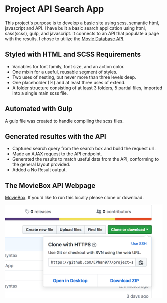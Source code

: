 # Project API Search App

This project's purpose is to develop a basic site using scss, semantic html, javascript and API. I have built a basic search application using html, sass(scss), gulp, and javascript. It connects to an API that populate a page with the results. I chose to utilize the [Movie Database API](https://developers.themoviedb.org/3/getting-started/introduction).

## Styled with HTML and SCSS Requirements

* Variables for font family, font size, and an action color.
* One mixin for a useful, reusable segment of styles.
* Two uses of nesting, but never more than three levels deep.
* One placeholder (%) and at least three uses of extend.
* A folder structure consisting of at least 3 folders, 5 partial files, imported into a single main scss file.

## Automated with Gulp

A gulp file was created to handle compiling the scss files.

## Generated resultes with the API

* Captured search query from the search box and build the request url.
* Made an AJAX request to the API endpoint.
* Generated the results to match useful data from the API, conforming to the general layout provided.
* Added a No Result output.

## The MovieBox API Webpage

[MovieBox](https://ephan077.github.io/project-setup-API-search-app/). If you'd like to run this locally please clone or download.

![Screenshot of image clone](img/clone.png)